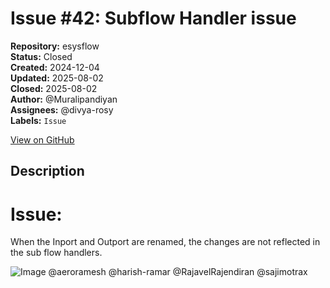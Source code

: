 # Issue #42: Subflow Handler issue

**Repository:** esysflow  
**Status:** Closed  
**Created:** 2024-12-04  
**Updated:** 2025-08-02  
**Closed:** 2025-08-02  
**Author:** @Muralipandiyan  
**Assignees:** @divya-rosy  
**Labels:** `Issue`  

[View on GitHub](https://github.com/Simtestlab/esysflow/issues/42)

## Description


# Issue:
When the Inport and Outport are renamed, the changes are not reflected in the sub flow handlers.

![Image](https://github.com/user-attachments/assets/3e4a8a96-d2f6-444f-8d6d-8849947e2780)
@aeroramesh @harish-ramar @RajavelRajendiran @sajimotrax 